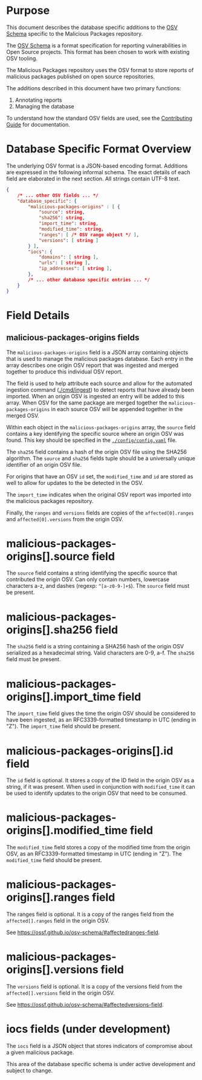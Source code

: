 # Purpose

This document describes the database specific additions to the
[OSV Schema](https://github.com/ossf/osv-schema) specific to the Malicious
Packages repository.

The [OSV Schema](https://github.com/ossf/osv-schema) is a format specification
for reporting vulnerabilities in Open Source projects. This format has been
chosen to work with existing OSV tooling.

The Malicious Packages repository uses the OSV format to store reports of
malicious packages published on open source repositories.

The additions described in this document have two primary functions:

1. Annotating reports
1. Managing the database

To understand how the standard OSV fields are used, see the
[Contributing Guide](https://github.com/ossf/malicious-packages/blob/main/CONTRIBUTING.md) for documentation.

# Database Specific Format Overview

The underlying OSV format is a JSON-based encoding format. Additions are
expressed in the following informal schema. The exact details of each field are
elaborated in the next section. All strings contain UTF-8 text.

```json
{
    /* ... other OSV fields ... */
    "database_specific": {
	    "malicious-packages-origins" : [ {
			"source": string,
			"sha256": string,
			"import_time": string,
			"modified_time": string,
			"ranges": [ /* OSV range object */ ],
			"versions": [ string ]
		} ],
		"iocs": {
			"domains": [ string ],
			"urls": [ string ],
			"ip_addresses": [ string ],
		},
		/* ... other database specific entries ... */
    }
}
```

# Field Details

## malicious-packages-origins fields

The `malicious-packages-origins` field is a JSON array containing objects that
is used to manage the malicious packages database. Each entry in the array
describes one origin OSV report that was ingested and merged together to produce
this individual OSV report.

The field is used to help attribute each source and allow for the automated
ingestion command ([./cmd/ingest](https://github.com/ossf/malicious-packages/tree/main/cmd/ingest))
to detect reports that have already been imported. When an origin OSV is
ingested an entry will be added to this array. When OSV for the same package are
merged together the `malicious-packages-origins` in each source OSV will be
appended together in the merged OSV.

Within each object in the `malicious-packages-origins` array, the `source` field
contains a key identifying the specific source where an origin OSV was found.
This key should be specified in the [`./config/config.yaml`](https://github.com/ossf/malicious-packages/blob/main/config/config.yaml) file.

The `sha256` field contains a hash of the origin OSV file using the SHA256
algorithm. The `source` and `sha256` fields tuple should be a universally unique identifier of an origin OSV file.

For origins that have an OSV `id` set, the `modified_time` and `id` are stored
as well to allow for updates to the be detected in the OSV.

The `import_time` indicates when the original OSV report was imported into the
malicious packages repository.

Finally, the `ranges` and `versions` fields are copies of the
`affected[0].ranges` and `affected[0].versions` from the origin OSV.

# malicious-packages-origins[].source field

The `source` field contains a string identifying the specific source that
contributed the origin OSV. Can only contain numbers, lowercase characters a-z,
and dashes (regexp: `^[a-z0-9-]+$`). The `source` field must be present.

# malicious-packages-origins[].sha256 field

The `sha256` field is a string containing a SHA256 hash of the origin OSV
serialized as a hexadecimal string. Valid characters are 0-9, a-f. The `sha256`
field must be present.

# malicious-packages-origins[].import_time field

The `import_time` field gives the time the origin OSV should be considered to
have been ingested, as an RFC3339-formatted timestamp in UTC (ending in "Z").
The `import_time` field should be present.

# malicious-packages-origins[].id field

The `id` field is optional. It stores a copy of the ID field in the origin OSV
as a string, if it was present. When used in conjunction with `modified_time` it
can be used to identify updates to the origin OSV that need to be consumed.

# malicious-packages-origins[].modified_time field

The `modified_time` field stores a copy of the modified time from the origin
OSV, as an RFC3339-formatted timestamp in UTC (ending in "Z"). The
`modified_time` field should be present.

# malicious-packages-origins[].ranges field

The ranges field is optional. It is a copy of the ranges field from the
`affected[].ranges` field in the origin OSV.

See https://ossf.github.io/osv-schema/#affectedranges-field.

# malicious-packages-origins[].versions field

The `versions` field is optional. It is a copy of the versions field from the
`affected[].versions` field in the origin OSV.

See https://ossf.github.io/osv-schema/#affectedversions-field.

# iocs fields (under development)

The `iocs` field is a JSON object that stores indicators of compromise about
a given malicious package.

This area of the database specific schema is under active development and
subject to change.

